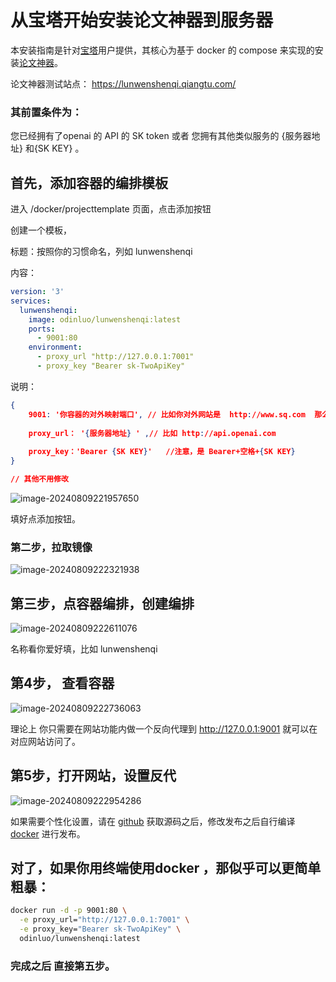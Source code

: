 # 从宝塔开始安装论文神器到服务器



本安装指南是针对[宝塔](https://www.bt.cn/)用户提供，其核心为基于 docker 的  compose 来实现的安装[论文神器](https://github.com/520hacker/lunwenshenqi)。 

论文神器测试站点： https://lunwenshenqi.qiangtu.com/



### 其前置条件为：

您已经拥有了openai 的 API 的 SK  token 或者 您拥有其他类似服务的 {服务器地址} 和{SK KEY} 。 



## 首先，添加容器的编排模板

进入 /docker/projecttemplate 页面，点击添加按钮

创建一个模板，

标题：按照你的习惯命名，列如 lunwenshenqi

内容：

```yaml
version: '3'
services:
  lunwenshenqi:
    image: odinluo/lunwenshenqi:latest
    ports:
      - 9001:80     
    environment: 
      - proxy_url "http://127.0.0.1:7001"
      - proxy_key "Bearer sk-TwoApiKey" 
```

说明：

```json
{
    9001: '你容器的对外映射端口', // 比如你对外网站是  http://www.sq.com  那么你需要把你的目录映射到 http://127.0.0.1:9001 
    
	proxy_url： '{服务器地址} ' ,// 比如 http://api.openai.com
    
	proxy_key：'Bearer {SK KEY}'   //注意，是 Bearer+空格+{SK KEY}
}

// 其他不用修改
```

![image-20240809221957650](https://memosfile.qiangtu.com/picgo/assets/2024/08/09202408_09222004.png)

填好点添加按钮。



### 第二步，拉取镜像

![image-20240809222321938](https://memosfile.qiangtu.com/picgo/assets/2024/08/09202408_09222321.png)



## 第三步，点容器编排，创建编排

![image-20240809222611076](https://memosfile.qiangtu.com/picgo/assets/2024/08/09202408_09222611.png)

名称看你爱好填，比如 lunwenshenqi



## 第4步， 查看容器

![image-20240809222736063](https://memosfile.qiangtu.com/picgo/assets/2024/08/09202408_09222736.png)

理论上 你只需要在网站功能内做一个反向代理到 http://127.0.0.1:9001  就可以在对应网站访问了。

## 第5步，打开网站，设置反代

![image-20240809222954286](https://memosfile.qiangtu.com/picgo/assets/2024/08/09202408_09222954.png)



如果需要个性化设置，请在 [github](https://github.com/520hacker/lunwenshenqi)  获取源码之后，修改发布之后自行编译 [docker](https://github.com/520hacker/lunwenshenqi/blob/main/dockerfile) 进行发布。





## 对了，如果你用终端使用docker ，那似乎可以更简单粗暴：

```bash
docker run -d -p 9001:80 \
  -e proxy_url="http://127.0.0.1:7001" \
  -e proxy_key="Bearer sk-TwoApiKey" \
  odinluo/lunwenshenqi:latest
```

### 完成之后 直接第五步。